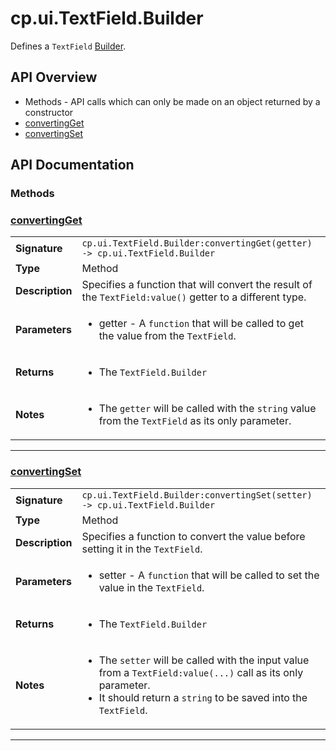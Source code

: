 # cp.ui.TextField.Builder

Defines a `TextField` [Builder](cp.ui.Builder.md).

## API Overview
* Methods - API calls which can only be made on an object returned by a constructor
 * [convertingGet](#convertingget)
 * [convertingSet](#convertingset)

## API Documentation

### Methods


### [convertingGet](#convertingget)

|                                             |                                                                                     |
| --------------------------------------------|-------------------------------------------------------------------------------------|
| **Signature**                               | `cp.ui.TextField.Builder:convertingGet(getter) -> cp.ui.TextField.Builder`                                                                    |
| **Type**                                    | Method                                                                     |
| **Description**                             | Specifies a function that will convert the result of the `TextField:value()` getter to a different type.                                                                     |
| **Parameters**                              | <ul><li>getter - A `function` that will be called to get the value from the `TextField`.</li></ul> |
| **Returns**                                 | <ul><li>The `TextField.Builder`</li></ul>          |
| **Notes**                                   | <ul><li>The `getter` will be called with the `string` value from the `TextField` as its only parameter.</li></ul>                |

---

### [convertingSet](#convertingset)

|                                             |                                                                                     |
| --------------------------------------------|-------------------------------------------------------------------------------------|
| **Signature**                               | `cp.ui.TextField.Builder:convertingSet(setter) -> cp.ui.TextField.Builder`                                                                    |
| **Type**                                    | Method                                                                     |
| **Description**                             | Specifies a function to convert the value before setting it in the `TextField`.                                                                     |
| **Parameters**                              | <ul><li>setter - A `function` that will be called to set the value in the `TextField`.</li></ul> |
| **Returns**                                 | <ul><li>The `TextField.Builder`</li></ul>          |
| **Notes**                                   | <ul><li>The `setter` will be called with the input value from a `TextField:value(...)` call as its only parameter.</li><li>   It should return a `string` to be saved into the `TextField`.</li></ul>                |

---

